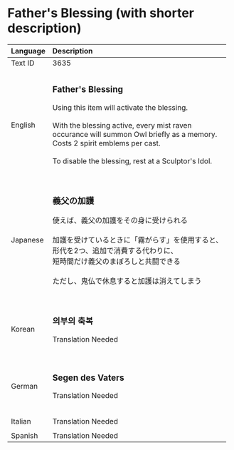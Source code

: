 # Father's Blessing (with shorter description)

| Language | Description |
| :------- | :---------- |
| Text ID | 3635 |
|||
| English | <h3>**Father's Blessing**</h3>Using this item will activate the blessing.<br><br>With the blessing active, every mist raven<br>occurance will summon Owl briefly as a memory.<br>Costs 2 spirit emblems per cast.<br><br>To disable the blessing, rest at a Sculptor's Idol.<h3> |
|||
| Japanese | <h3>**義父の加護**</h3>使えば、義父の加護をその身に受けられる<br><br>加護を受けているときに「霧がらす」を使用すると、<br>形代を2つ、追加で消費する代わりに、<br>短時間だけ義父のまぼろしと共闘できる<br><br>ただし、鬼仏で休息すると加護は消えてしまう<h3> |
|||
| Korean | <h3>**의부의 축복**</h3>Translation Needed<h3> |
|||
| German | <h3>**Segen des Vaters**</h3>Translation Needed<h3> |
|||
| Italian | Translation Needed |
|||
| Spanish | Translation Needed |
